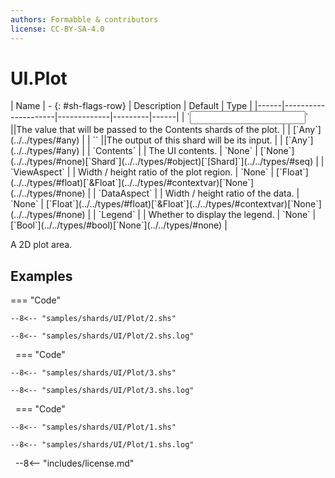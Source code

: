 ```yaml
---
authors: Formabble & contributors
license: CC-BY-SA-4.0
---
```



# UI.Plot

<div class="sh-parameters" markdown="1">
| Name | - {: #sh-flags-row} | Description | Default | Type |
|------|---------------------|-------------|---------|------|
| `<input>` ||The value that will be passed to the Contents shards of the plot. | | [`Any`](../../types/#any) |
| `<output>` ||The output of this shard will be its input. | | [`Any`](../../types/#any) |
| `Contents` |  | The UI contents. | `None` | [`None`](../../types/#none)[`Shard`](../../types/#object)[`[Shard]`](../../types/#seq) |
| `ViewAspect` |  | Width / height ratio of the plot region. | `None` | [`Float`](../../types/#float)[`&Float`](../../types/#contextvar)[`None`](../../types/#none) |
| `DataAspect` |  | Width / height ratio of the data. | `None` | [`Float`](../../types/#float)[`&Float`](../../types/#contextvar)[`None`](../../types/#none) |
| `Legend` |  | Whether to display the legend. | `None` | [`Bool`](../../types/#bool)[`None`](../../types/#none) |

</div>

A 2D plot area.

## Examples

=== "Code"

  ```x86asm linenums="1"
  --8<-- "samples/shards/UI/Plot/2.shs"
  ```

  ```
  --8<-- "samples/shards/UI/Plot/2.shs.log"
  ```
&nbsp;
=== "Code"

  ```x86asm linenums="1"
  --8<-- "samples/shards/UI/Plot/3.shs"
  ```

  ```
  --8<-- "samples/shards/UI/Plot/3.shs.log"
  ```
&nbsp;
=== "Code"

  ```x86asm linenums="1"
  --8<-- "samples/shards/UI/Plot/1.shs"
  ```

  ```
  --8<-- "samples/shards/UI/Plot/1.shs.log"
  ```
&nbsp;
--8<-- "includes/license.md"

